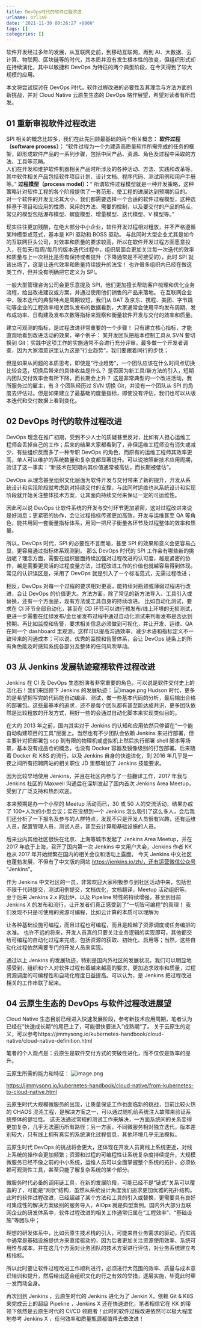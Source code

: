 ```yaml
---
title: DevOps时代的软件过程改进
urlname: nrl1a9
date: '2021-11-30 00:26:27 +0800'
tags: []
categories: []
---
```


软件开发经过多年的发展，从互联网史前，到移动互联网，再到 AI、大数据、云计算、物联网、区块链等的时代，其本质并没有发生根本性的改变，但组织形式却在持续演化，其中以敏捷和 DevOps 为特征的两个典型阶段，在今天得到了较大规模的应用。

本文将尝试探讨在 DevOps 时代，软件过程改进的必要性及其理念与方法方面的新挑战，并对 Cloud Native 云原生生态的 DevOps 略作展望，希望对读者有所启发。

## **01 重新审视软件过程改进**

SPI 相关的概念比较多，我们在此先回顾最基础的两个相关概念：
**软件过程（software process）：** “软件过程为一个为建造高质量软件所需完成的任务的框架，即形成软件产品的一系列步骤，包括中间产品、资源、角色及过程中采取的方法、工具等范畴。  
人们在开发和维护软件机器相关产品时所涉及的各种活动、方法、实践和改革等。其中软件相关产品包括软件项目计划、设计文档、程序代码、测试用例和用户手册等。”
**过程模型（process model）：**“ 所谓软件过程模型就是一种开发策略，这种策略针对软件工程的各个阶段提供了一套范形，使工程的进展达到预期的目的。
对一个软件的开发无论其大小，我们都需要选择一个合适的软件过程模型，这种选择基于项目和应用的性质、采用的方法、需要的控制，以及要交付的产品的特点。 常见的模型包括瀑布模型、螺旋模型、增量模型、迭代模型、V 模型等。”

现实往往更加残酷，在绝大部分中小企业，软件开发过程相对粗放，并不严格遵循某种模型或范式，基本是 KPI 驱动和 BOSS 驱动。
与此同时大型企业尤其是如今的互联网巨头公司，对效率和质量的要求较高，所以在软件开发过程方面愿意投入，在每天/每周/每月的版本迭代过程中，组织层面会更加关注每一次迭代的效率和质量与上一次相比是否有保持或者提升（下降通常是不可接受的），此时 SPI 就该出场了，这是让迭代效率和质量持续提升的法宝！ 也许很多组织内已经在做这类工作，但并没有明确把它定义为 SPI。

一般大型管理咨询公司会更乐意提及 SPI，他们更加擅长帮助客户梳理和优化业务流程，给出改进建议或方案，并通过使用他们销售的产品来落地。
在互联网企业中，版本迭代的典型特点是周期较短，我们从 BAT 及京东、携程、美团、字节跳动等企业的工程效率相关团队发布的数据看到，大家通常会使用平均发布周期、发布成功率、日构建及发布次数等指标来观察和衡量软件开发与交付的效率和质量。

建立可观测的指标，是过程改进非常重要的一个步骤！ 只有建立核心指标，才能直观地看到改进活动的效果，举个例子： 某开发团队把版本控制工具从 SVN 要切换到 Git；实践中这项工作的实施通常不会进行充分评审，最多做一个开发者调查，因为大家潜意识里认为这是”行业趋势“，我们要跟着同行的步伐；

但是如果从问题的本质思考，即使是”行业趋势“，一个团队应该在什么时间点切换比较合适，切换后带来的具体收益是什么？
是否因为新工具/新方法的引入，短期内团队交付效率会有所下降，而长期会上升？ 这是非常典型的一个改进活动，我所服务过的雇主，有 3 个团队经历过 SVN 切换 Git，并没有一个团队从 SPI 的角度去评估过。但是如果建立了最基础的度量指标，即使没有评估，我们也可以从版本迭代和交付数据上看到变化。

## **02 DevOps 时代的软件过程改进**

DevOps 理念在推广初期，受到不少人士的质疑甚至反对，比如有人担心运维工程师会丢掉自己的工作；后来的结果大家都看到了，非但运维工程师没有消失或减少，有些组织反而多了一种专职 DevOps 的角色，而原有的运维工程师其效率更高，单人可以维护的系统数量和复杂度都显著提升。可以说按照新技术应用周期，验证了这一事实：“新技术在短期内其价值通常被高估，而长期被低估”。

DevOps 从理念甚至组织文化层面为软件开发与交付带来了新的提升，开发从系统设计和实现阶段就考虑到对持续交付的支撑，与此同时运维也从系统设计和实现阶段就开始关注整体技术方案，让其面向持续交付来保证一定的可运维性。

因此可以说 DevOps 让软件系统的开发与交付环节更加紧密，这对过程改进来说是好消息；更紧密的协作，会让过程指标传递更加高效，开发与运维甚至 QA 等角色，能共用同一套衡量指标体系，用同一把尺子衡量各环节及过程整体的效率和质量。

所以，DevOps 时代，SPI 的必要性不言而喻，甚至 SPI 的效果和意义会更容易凸显，更容易通过指标体系观测到。
那么 DevOps 时代的 SPI 工作会有哪些新的挑战呢？理念方面，需要在组织层面持续加强对过程改进的认可度，越是紧密的协作，越是需要更灵活的过程度量方法，过程改进工作的价值也就越容易得到体现。常见的认识误区是，采用了 DevOps 就是引入了一个标准范式，无需过程改进；

相反，DevOps 对每一个过程的要求相对更高，能持续对瓶颈或薄弱过程进行改进，会让 DevOps 的价值更大。方法方面，除了常见的新方法导入、工具引入或替换，还有一个方面是，现有方法或工具自身的持续改进。
比如自动化测试，要求在 CI 环节全部自动化，甚至在 CD 环节可以进行预发布/线上环境的无损测试，更进一步需要在红绿发布/金丝雀发布过程中通过自动化测试来判断发布是否达到预期。再比如监控和告警，要求相关信息必须做到可视化，并让开发、运维、QA 在同一个 dashboard 里观测，这样可以提高沟通效率，减少术语和指标定义不一致带来的沟通成本；可以说，优秀的监控和告警体系，会让 DevOps 链条上的所有角色能及时感知系统各部分及整体的任何风吹草动。

##

## **03 从 Jenkins 发展轨迹窥视软件过程改进**

Jenkins 在 CI 及 DevOps 生态扮演者非常重要的角色，可以说是软件交付史上的活化石！我们来回顾下 Jenkins 的发展轨迹：
![image.png](https://cdn.nlark.com/yuque/0/2021/png/5374140/1638203324550-d6a46eea-2946-4860-b431-c1a238e99caf.png#clientId=u787d3d1f-1db0-4&crop=0&crop=0&crop=1&crop=1&from=paste&height=226&id=u9076e946&margin=%5Bobject%20Object%5D&name=image.png&originHeight=226&originWidth=903&originalType=binary∶=1&rotation=0&showTitle=false&size=22636&status=done&style=none&taskId=u53e3c09e-995d-45c8-924b-536915dfe07&title=&width=903)
Hudson 时代，更多的是希望把写完的代码能自动编译、测试，做一些基本代码的分析，最后输出合格的部署包。这些最基本的追求，还不是每个团队都有甚至能达成共识，更多团队依然是比较粗放的开发方式，稍好一些的会通过自动化脚本来实现类似目的。

在大约 2013 年之前，国内其实对于 Jenkins 的认知和应用依然只停留在“一个能自动构建项目的工具”层面上。当然也有不少团队会依赖 Jenkins 来进行部署，但主要针对把部署包 scp 到有限的物理机或虚拟机上然后执行部署 shell 脚本等场景，基本没有成品仓的概念，也没有 Docker 容器及镜像级别的打包部署。后来随着 Docker 和 K8S 的流行，以及 Jenkins 自身的快速进化，到 2016 年几乎是一夜之间所有招聘网站的相关职位 JD 里都增加了 Jenkins 技能要求。

因为比较早地使用 Jenkins，并且在社区内参与了一些翻译工作，2017 年我与 Jenkins 社区的 Maxwell 沟通后在深圳发起了国内首次 Jenkins Area Meetup，受到了广泛支持和热烈欢迎。

本来预期是办一个小型的 Meetup 活动而已，30 或 50 人的交流活动，结果办成了 100+人次的小型会议；实在没想到一个 Jenkins 怎么吸引了这么多人，会后我们还分析了一下报名及参与的人群特点，发现不只是开发人员很有兴趣，还有运维人员，配置管理人员，测试人员，甚至云计算和基础设施的人员。

后来业内其他社区很快在北京、上海等城市发起了 Jenkins Area Meetup，并在 2017 年底于上海，召开了国内第一次 Jenkins 中文用户大会，Jenkins 作者 KK 也从 2017 年开始频繁在国内的相关会议和活动上露面。
今天 Jenkins 中文社区也蓬勃发展，不但有了中文版的网站 https://jenkins.io/zh/，还有运营微信公众号 “Jenkins”。

作为 Jenkins 中文社区的一员，非常欢迎大家积极参与到社区活动中来，包括但不限于代码提交，测试用例提交，文档优化，文档翻译，Meetup 活动组织等。
至于后来 Jenkins 2.x 的出炉，以及 Pipeline 特性的持续增强，甚至到目前 Jenkins X 的发布和流行，让开发者们真正感受到了“一切皆可编程”的真理！ 我们发现不只是可使用的资源可编程，比如云计算的本质可以理解为

让各种基础设施可编程，而且过程也可编程，而且是超越了资源调度或任务编排的水准。
也许不远的将来，开发人员真的只要关注业务逻辑的实现即可，其他都交给可编程的自动化过程来完成，包括资源的获取、初始化、启用等；当然，这些自动化过程依然需要专门的开发人员来实现。

通过以上 Jenkins 的发展轨迹，特别是国内外社区的发展状况，我们可以明显地感受到，组织和个人对软件过程有着越来越高的要求，更加追求效率和质量，过程资源调度的可编程性和自动化程度日益提高。可以认为，是 Jenkins 把过程改进相关的工作串联了起来。

##

## **04 云原生生态的 DevOps 与软件过程改进展望**

Cloud Native 生态目前已经进入快速发展阶段，参考新技术应用周期，笔者认为已经在”快速成长期“的尾巴上了，可能很快要进入”成熟期“了。
关于云原生的定义，可以参考https://jimmysong.io/kubernetes-handbook/cloud-native/cloud-native-definition.html

笔者的个人观点是：云原生是软件交付方式的突破性进化，而不仅仅是效率的提升。

云原生所需的能力和特征：
![image.png](https://cdn.nlark.com/yuque/0/2021/png/5374140/1638203419593-4c80f20e-69f1-4faf-9166-19653130ba95.png#clientId=u787d3d1f-1db0-4&crop=0&crop=0&crop=1&crop=1&from=paste&height=512&id=uc8b84986&margin=%5Bobject%20Object%5D&name=image.png&originHeight=654&originWidth=1071&originalType=binary∶=1&rotation=0&showTitle=false&size=292159&status=done&style=none&taskId=ud9efbe92-b9d9-4d95-b1ee-dbacc127e5b&title=&width=839)

https://jimmysong.io/kubernetes-handbook/cloud-native/from-kubernetes-to-cloud-native.html

云原生时代大规模微服务的出现，让质量保证工作也面临新的挑战，目前比较火热的 CHAOS 混沌工程，是解决方案之一，可以通过随机给系统注入故障来验证系统整体的健壮性。
这无法通过常规的测试工作来解决，一方面系统间的关系变得更加复杂，几乎无法遍历所有路径；另一方面，不同微服务相对独立迭代，版本差别较大，只有线上拥有真实的系统演化过程信息，其他环境几乎无法模拟。

云原生时代 DevOps 的挑战将会更大，还体现在开发人员离线上系统更近，对线上系统的操作会更加频繁；资源和过程的可编程性让系统复杂度持续提升，大规模微服务已经不像之前的中小系统，运维人员可以全面掌握整个系统的拓扑，必须依赖可观测性工具，甚至只能了解复杂系统的某个部分。

微服务时代必备的调用链工具，在新的发展阶段，可能已经不是“链式”关系可以覆盖的了，可能是“网状”结构，虽然从系统设计角度我们追求更加优雅的拓扑结构。
此时的软件过程改进，已经超越了某个方法和工具的引入或替换，更需要具有良好可集成性的解决方案级别的服务导入，AIOps 就是典型案例。国内外大部分互联网企业的研发体系中，软件过程改进的相关工作通常归属在“工程效率”、“基础设施”等团队中；

理想的研发体系中，比如云原生技术栈的引入，可能来自业务需求的驱动，而实践中通常是基础设施提供方来直接驱动的，因为后者更加关注资源使用效率、系统可用性与成本，并在这几个方面对业务团队的技术方案进行评估，对业务系统建立考核指标。

所以此时要让软件过程改进工作顺利进行，必须进行大范围的效率、质量与成本意识培训和提升，然后给出适合组织文化的行之有效的举措，逐层实施，毕竟此时牵一发而动全身。

再次回到 Jenkins ，云原生时代的 Jenkins 进化为了 Jenkin X，依赖 Git & K8S 来完成云上的超级 Pipeline ，Jenkins X 还在快速进化，笔者相信它在 KK 的带领下依然是云原生时代的 CI/CD 领跑者！此时的软件过程改进依然可以极大程度地参考 Jenkins X ，任何效率和质量瓶颈都值得去做改进！
